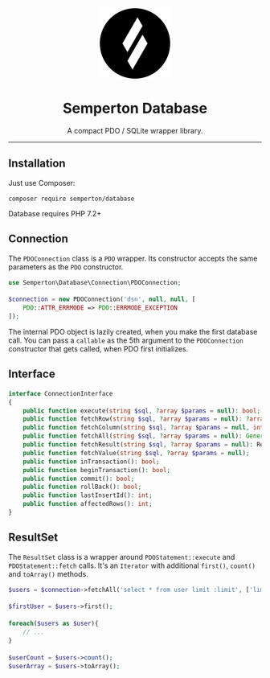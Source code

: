 <div align="center">
<a href="https://github.com/semperton">
<img width="140" src="https://raw.githubusercontent.com/semperton/.github/main/readme-logo.svg" alt="Semperton">
</a>
<h1>Semperton Database</h1>
<p>A compact PDO / SQLite wrapper library.</p>
</div>

---

## Installation

Just use Composer:

```
composer require semperton/database
```
Database requires PHP 7.2+

## Connection

The ```PDOConnection``` class is a ```PDO``` wrapper.
Its constructor accepts the same parameters as the ```PDO``` constructor.

```PHP
use Semperton\Database\Connection\PDOConnection;

$connection = new PDOConnection('dsn', null, null, [
	PDO::ATTR_ERRMODE => PDO::ERRMODE_EXCEPTION
]);
```

The internal PDO object is lazily created, when you make the first database call.
You can pass a ```callable``` as the 5th argument to the ```PDOConnection``` constructor
that gets called, when PDO first initializes.

## Interface

```PHP
interface ConnectionInterface
{
	public function execute(string $sql, ?array $params = null): bool;
	public function fetchRow(string $sql, ?array $params = null): ?array;
	public function fetchColumn(string $sql, ?array $params = null, int $column = 0): Generator;
	public function fetchAll(string $sql, ?array $params = null): Generator;
	public function fetchResult(string $sql, ?array $params = null): ResultSetInterface;
	public function fetchValue(string $sql, ?array $params = null);
	public function inTransaction(): bool;
	public function beginTransaction(): bool;
	public function commit(): bool;
	public function rollBack(): bool;
	public function lastInsertId(): int;
	public function affectedRows(): int;
}
```

## ResultSet

The ```ResultSet``` class is a wrapper around ```PDOStatement::execute``` and ```PDOStatement::fetch``` calls.
It's an ```Iterator``` with additional ```first()```, ```count()``` and ```toArray()``` methods.

```PHP
$users = $connection->fetchAll('select * from user limit :limit', ['limit' => 5]);

$firstUser = $users->first();

foreach($users as $user){
	// ...
}

$userCount = $users->count();
$userArray = $users->toArray();
```
